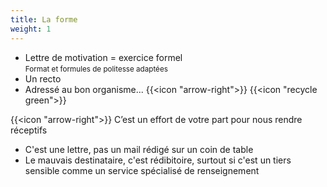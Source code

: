 ```yaml
---
title: La forme
weight: 1
---
```

- Lettre de motivation = exercice formel\
  <small>Format et formules de politesse adaptées</small>
- Un recto
- Adressé au bon organisme... {{<icon "arrow-right">}} {{<icon "recycle green">}}

{{<icon "arrow-right">}} C’est un effort de votre part pour nous rendre réceptifs

<aside class="notes">

- C'est une lettre, pas un mail rédigé sur un coin de table
- Le mauvais destinataire, c'est rédibitoire, surtout si c'est un tiers sensible
  comme un service spécialisé de renseignement

</aside>
